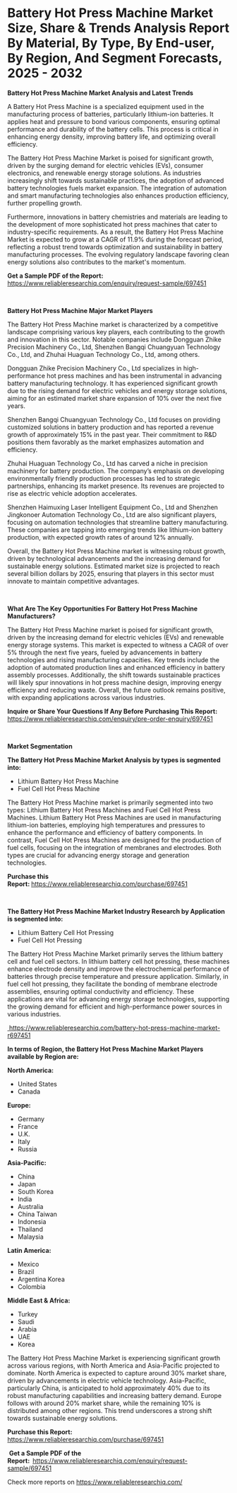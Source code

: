 <p><h1>Battery Hot Press Machine Market Size, Share & Trends Analysis Report By Material, By Type, By End-user, By Region, And Segment Forecasts, 2025 - 2032</h1></p><p><strong>Battery Hot Press Machine Market Analysis and Latest Trends</strong></p>
<p><p>A Battery Hot Press Machine is a specialized equipment used in the manufacturing process of batteries, particularly lithium-ion batteries. It applies heat and pressure to bond various components, ensuring optimal performance and durability of the battery cells. This process is critical in enhancing energy density, improving battery life, and optimizing overall efficiency.</p><p>The Battery Hot Press Machine Market is poised for significant growth, driven by the surging demand for electric vehicles (EVs), consumer electronics, and renewable energy storage solutions. As industries increasingly shift towards sustainable practices, the adoption of advanced battery technologies fuels market expansion. The integration of automation and smart manufacturing technologies also enhances production efficiency, further propelling growth.</p><p>Furthermore, innovations in battery chemistries and materials are leading to the development of more sophisticated hot press machines that cater to industry-specific requirements. As a result, the Battery Hot Press Machine Market is expected to grow at a CAGR of 11.9% during the forecast period, reflecting a robust trend towards optimization and sustainability in battery manufacturing processes. The evolving regulatory landscape favoring clean energy solutions also contributes to the market's momentum.</p></p>
<p><strong>Get a Sample PDF of the Report:&nbsp;</strong> <a href="https://www.reliableresearchiq.com/enquiry/request-sample/697451?utm_campaign=2758&utm_medium=2&utm_source=Github&utm_content=ia&utm_term=23032025&utm_id=battery-hot-press-machine">https://www.reliableresearchiq.com/enquiry/request-sample/697451</a></p>
<p>&nbsp;</p>
<p><strong>Battery Hot Press Machine Major Market Players</strong></p>
<p><p>The Battery Hot Press Machine market is characterized by a competitive landscape comprising various key players, each contributing to the growth and innovation in this sector. Notable companies include Dongguan Zhike Precision Machinery Co., Ltd, Shenzhen Bangqi Chuangyuan Technology Co., Ltd, and Zhuhai Huaguan Technology Co., Ltd, among others.</p><p>Dongguan Zhike Precision Machinery Co., Ltd specializes in high-performance hot press machines and has been instrumental in advancing battery manufacturing technology. It has experienced significant growth due to the rising demand for electric vehicles and energy storage solutions, aiming for an estimated market share expansion of 10% over the next five years.</p><p>Shenzhen Bangqi Chuangyuan Technology Co., Ltd focuses on providing customized solutions in battery production and has reported a revenue growth of approximately 15% in the past year. Their commitment to R&D positions them favorably as the market emphasizes automation and efficiency.</p><p>Zhuhai Huaguan Technology Co., Ltd has carved a niche in precision machinery for battery production. The company’s emphasis on developing environmentally friendly production processes has led to strategic partnerships, enhancing its market presence. Its revenues are projected to rise as electric vehicle adoption accelerates.</p><p>Shenzhen Haimuxing Laser Intelligent Equipment Co., Ltd and Shenzhen Jingkonoer Automation Technology Co., Ltd are also significant players, focusing on automation technologies that streamline battery manufacturing. These companies are tapping into emerging trends like lithium-ion battery production, with expected growth rates of around 12% annually.</p><p>Overall, the Battery Hot Press Machine market is witnessing robust growth, driven by technological advancements and the increasing demand for sustainable energy solutions. Estimated market size is projected to reach several billion dollars by 2025, ensuring that players in this sector must innovate to maintain competitive advantages.</p></p>
<p>&nbsp;</p>
<p><strong>What Are The Key Opportunities For Battery Hot Press Machine Manufacturers?</strong></p>
<p><p>The Battery Hot Press Machine market is poised for significant growth, driven by the increasing demand for electric vehicles (EVs) and renewable energy storage systems. This market is expected to witness a CAGR of over 5% through the next five years, fueled by advancements in battery technologies and rising manufacturing capacities. Key trends include the adoption of automated production lines and enhanced efficiency in battery assembly processes. Additionally, the shift towards sustainable practices will likely spur innovations in hot press machine design, improving energy efficiency and reducing waste. Overall, the future outlook remains positive, with expanding applications across various industries.</p></p>
<p><strong>Inquire or Share Your Questions If Any Before Purchasing This Report:</strong> <a href="https://www.reliableresearchiq.com/enquiry/pre-order-enquiry/697451?utm_campaign=2758&utm_medium=2&utm_source=Github&utm_content=ia&utm_term=23032025&utm_id=battery-hot-press-machine">https://www.reliableresearchiq.com/enquiry/pre-order-enquiry/697451</a></p>
<p>&nbsp;</p>
<p><strong>Market Segmentation</strong></p>
<p><strong>The Battery Hot Press Machine Market Analysis by types is segmented into:</strong></p>
<p><ul><li>Lithium Battery Hot Press Machine</li><li>Fuel Cell Hot Press Machine</li></ul></p>
<p><p>The Battery Hot Press Machine market is primarily segmented into two types: Lithium Battery Hot Press Machines and Fuel Cell Hot Press Machines. Lithium Battery Hot Press Machines are used in manufacturing lithium-ion batteries, employing high temperatures and pressures to enhance the performance and efficiency of battery components. In contrast, Fuel Cell Hot Press Machines are designed for the production of fuel cells, focusing on the integration of membranes and electrodes. Both types are crucial for advancing energy storage and generation technologies.</p></p>
<p><strong>Purchase this Report:&nbsp;</strong><a href="https://www.reliableresearchiq.com/purchase/697451?utm_campaign=2758&utm_medium=2&utm_source=Github&utm_content=ia&utm_term=23032025&utm_id=battery-hot-press-machine">https://www.reliableresearchiq.com/purchase/697451</a></p>
<p>&nbsp;</p>
<p><strong>The Battery Hot Press Machine Market Industry Research by Application is segmented into:</strong></p>
<p><ul><li>Lithium Battery Cell Hot Pressing</li><li>Fuel Cell Hot Pressing</li></ul></p>
<p><p>The Battery Hot Press Machine Market primarily serves the lithium battery cell and fuel cell sectors. In lithium battery cell hot pressing, these machines enhance electrode density and improve the electrochemical performance of batteries through precise temperature and pressure application. Similarly, in fuel cell hot pressing, they facilitate the bonding of membrane electrode assemblies, ensuring optimal conductivity and efficiency. These applications are vital for advancing energy storage technologies, supporting the growing demand for efficient and high-performance power sources in various industries.</p></p>
<p><a href="https://www.reliableresearchiq.com/battery-hot-press-machine-market-r697451?utm_campaign=2758&utm_medium=2&utm_source=Github&utm_content=ia&utm_term=23032025&utm_id=battery-hot-press-machine">&nbsp;https://www.reliableresearchiq.com/battery-hot-press-machine-market-r697451</a></p>
<p><strong>In terms of Region, the Battery Hot Press Machine Market Players available by Region are:</strong></p>
<p>
    <p> <strong> North America: </strong>
        <ul>
            <li>United States</li>
            <li>Canada</li>
        </ul>
        </p> 
    <p> <strong> Europe: </strong>
        <ul>
            <li>Germany</li>
            <li>France</li>
            <li>U.K.</li>
            <li>Italy</li>
            <li>Russia</li>
        </ul>
        </p> 
    <p> <strong> Asia-Pacific: </strong>
        <ul>
            <li>China</li>
            <li>Japan</li>
            <li>South Korea</li>
            <li>India</li>
            <li>Australia</li>
            <li>China Taiwan</li>
            <li>Indonesia</li>
            <li>Thailand</li>
            <li>Malaysia</li>
        </ul>
        </p> 
    <p> <strong> Latin America: </strong>
        <ul>
            <li>Mexico</li>
            <li>Brazil</li>
            <li>Argentina Korea</li>
            <li>Colombia</li>
        </ul>
        </p> 
    <p> <strong> Middle East & Africa: </strong>
        <ul>
            <li>Turkey</li>
            <li>Saudi</li>
            <li>Arabia</li>
            <li>UAE</li>
            <li>Korea</li>
        </ul>
    </p>
    </p>
<p><p>The Battery Hot Press Machine Market is experiencing significant growth across various regions, with North America and Asia-Pacific projected to dominate. North America is expected to capture around 30% market share, driven by advancements in electric vehicle technology. Asia-Pacific, particularly China, is anticipated to hold approximately 40% due to its robust manufacturing capabilities and increasing battery demand. Europe follows with around 20% market share, while the remaining 10% is distributed among other regions. This trend underscores a strong shift towards sustainable energy solutions.</p></p>
<p><strong>Purchase this Report: </strong><a href="https://www.reliableresearchiq.com/purchase/697451?utm_campaign=2758&utm_medium=2&utm_source=Github&utm_content=ia&utm_term=23032025&utm_id=battery-hot-press-machine">https://www.reliableresearchiq.com/purchase/697451</a></p>
<p>&nbsp;<strong>Get a Sample PDF of the Report:&nbsp;&nbsp;</strong><a href="https://www.reliableresearchiq.com/enquiry/request-sample/697451?utm_campaign=2758&utm_medium=2&utm_source=Github&utm_content=ia&utm_term=23032025&utm_id=battery-hot-press-machine">https://www.reliableresearchiq.com/enquiry/request-sample/697451</a></p>
<p><strong></strong></p>
<p>Check more reports on <a href="https://www.reliableresearchiq.com/?utm_campaign=2758&utm_medium=2&utm_source=Github&utm_content=ia&utm_term=23032025&utm_id=battery-hot-press-machine">https://www.reliableresearchiq.com/</a></p>